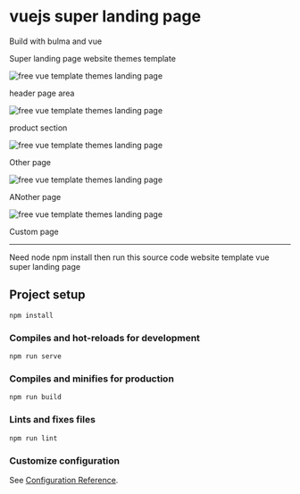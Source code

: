 # vuejs super landing page

Build with bulma and vue

Super landing page website themes template

![free vue template themes landing page](https://1.bp.blogspot.com/-01B1DhoGVIo/YCUvSvSickI/AAAAAAAAM0U/ZyyNC82Htr8nj4z5jew0UepmtpBNUrZRgCLcBGAsYHQ/s2682/vuelandingpage%2B%25285%2529.png)

header page area

![free vue template themes landing page](https://1.bp.blogspot.com/-jXk_qpmr2KA/YCUvTN4zRXI/AAAAAAAAM0Y/kQeHy6a40NwMFKsk1e1eiRpO6WBM43evQCLcBGAsYHQ/s1784/vuelandingpage%2B%25286%2529.png)

product section

![free vue template themes landing page](https://1.bp.blogspot.com/-h__nQswjWfM/YCUvSaqqzvI/AAAAAAAAM0Q/4bxdkxIf3MIv6hqbiIYXgi-WYZC7LuIxwCLcBGAsYHQ/s1768/vuelandingpage%2B%25284%2529.png)

Other page

![free vue template themes landing page](https://1.bp.blogspot.com/-a_MJeMoSUxM/YCUvRWWfGJI/AAAAAAAAM0E/Nr_-jPl-5eohWY33zCiBz_6XbNr4FzBPwCLcBGAsYHQ/s1360/vuelandingpage%2B%25282%2529.png)

ANother page

![free vue template themes landing page](https://1.bp.blogspot.com/-gNuZZtBpN_4/YCUvR-GNnjI/AAAAAAAAM0M/GfsG8DbslCEYXjCts7iIw2qDM3MURnuLgCLcBGAsYHQ/s3700/vuelandingpage%2B%25283%2529.png)

Custom page

----------------------------------------------------------

Need node npm install then run this source code website template vue super landing page


## Project setup
```
npm install
```

### Compiles and hot-reloads for development
```
npm run serve
```

### Compiles and minifies for production
```
npm run build
```

### Lints and fixes files
```
npm run lint
```

### Customize configuration
See [Configuration Reference](https://cli.vuejs.org/config/).
